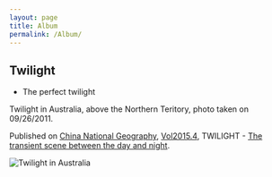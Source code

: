 ```yaml
---
layout: page
title: Album
permalink: /Album/
---
```


## Twilight

- The perfect twilight
 
Twilight in Australia, above the Northern Teritory, photo taken on 09/26/2011.

Published on [China National Geography](http://www.dili360.com/cng/index/index.htm), [Vol2015.4](http://www.dili360.com/cng/mag/detail/500.htm), TWILIGHT - [The transient scene between the day and night](http://www.dili360.com/cng/article/p5546cb8a27eca78.htm).

![Twilight in Australia](http://img0.dili360.com/rw9/ga/M00/38/53/wKgBzFVIJe-AO4A4AAK2DwpMW5o240.tub.jpg)
